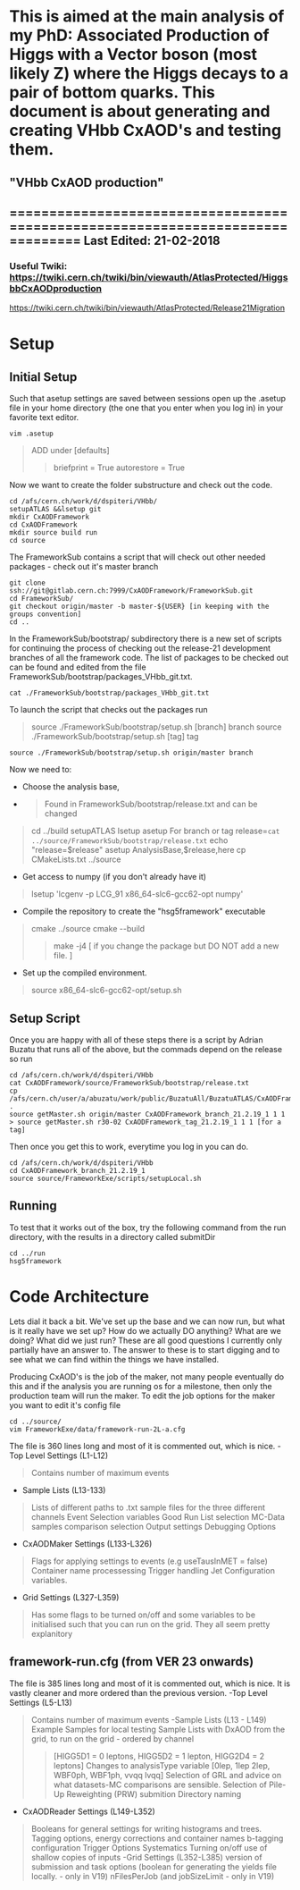 # This is aimed at the main analysis of my PhD: Associated Production of Higgs with a Vector boson (most likely Z) where the Higgs decays to a pair of bottom quarks. This document is about generating and creating VHbb CxAOD's and testing them. # 

## "VHbb CxAOD production" ##
===============================================================================
Last Edited: 21-02-2018
-------------------------------------------------------------------------------
### Useful Twiki: https://twiki.cern.ch/twiki/bin/viewauth/AtlasProtected/HiggsbbCxAODproduction
https://twiki.cern.ch/twiki/bin/viewauth/AtlasProtected/Release21Migration
###

# Setup
## Initial Setup
Such that asetup settings are saved between sessions open up the .asetup file in your home directory (the one that you enter when you log in) in your favorite text editor.
~~~
vim .asetup
~~~
>   ADD under [defaults]
>   > briefprint  = True
>   > autorestore = True

Now we want to create the folder substructure and check out the code.
~~~
cd /afs/cern.ch/work/d/dspiteri/VHbb/
setupATLAS &&lsetup git
mkdir CxAODFramework
cd CxAODFramework
mkdir source build run
cd source
~~~
The FrameworkSub contains a script that will check out other needed packages - check out it's master branch
~~~
git clone ssh://git@gitlab.cern.ch:7999/CxAODFramework/FrameworkSub.git
cd FrameworkSub/
git checkout origin/master -b master-${USER} [in keeping with the groups convention]
cd ..
~~~
In the FrameworkSub/bootstrap/ subdirectory there is a new set of scripts for continuing the process of checking out the release-21 development branches of all the framework code. The list of packages to be checked out can be found and edited from the file FrameworkSub/bootstrap/packages_VHbb_git.txt.
~~~
cat ./FrameworkSub/bootstrap/packages_VHbb_git.txt
~~~
To launch the script that checks out the packages run
> source ./FrameworkSub/bootstrap/setup.sh [branch] branch
> source ./FrameworkSub/bootstrap/setup.sh [tag] tag
~~~
source ./FrameworkSub/bootstrap/setup.sh origin/master branch
~~~
Now we need to:
- Choose the analysis base,
- > Found in FrameworkSub/bootstrap/release.txt and can be changed
> cd ../build
> setupATLAS
> lsetup asetup
> For branch or tag
> release=`cat ../source/FrameworkSub/bootstrap/release.txt`
> echo "release=$release"
> asetup AnalysisBase,$release,here
> cp CMakeLists.txt ../source

- Get access to numpy (if you don't already have it)
> lsetup 'lcgenv -p LCG_91 x86_64-slc6-gcc62-opt numpy'

- Compile the repository to create the  "hsg5framework" executable
> cmake ../source
> cmake --build
>   > make -j4   [ if you change the package but DO NOT add a new file. ]

- Set up the compiled environment.
> source x86_64-slc6-gcc62-opt/setup.sh

## Setup Script
Once you are happy with all of these steps there is a script by Adrian Buzatu that runs all of the above, but the commads depend on the release so run
~~~
cd /afs/cern.ch/work/d/dspiteri/VHbb
cat CxAODFramework/source/FrameworkSub/bootstrap/release.txt
cp /afs/cern.ch/user/a/abuzatu/work/public/BuzatuAll/BuzatuATLAS/CxAODFramework/getMaster.sh .
source getMaster.sh origin/master CxAODFramework_branch_21.2.19_1 1 1
> source getMaster.sh r30-02 CxAODFramework_tag_21.2.19_1 1 1 [for a tag]
~~~
Then once you get this to work, everytime you log in you can do.
~~~
cd /afs/cern.ch/work/d/dspiteri/VHbb
cd CxAODFramework_branch_21.2.19_1
source source/FrameworkExe/scripts/setupLocal.sh
~~~

## Running
To test that it works out of the box, try the following command from the run directory, with the results in a directory called submitDir
~~~
cd ../run
hsg5framework
~~~

# Code Architecture
Lets dial it back a bit. We've set up the base and we can now run, but what is it really have we set up? How do we actually DO anything? What are we doing? What did we just run? These are all good questions I currently only partially have an answer to. The answer to these is to start digging and to see what we can find within the things we have installed.

Producing CxAOD's is the job of the maker, not many people eventually do this and if the analysis you are running os for a milestone, then only the production team will run the maker. To edit the job options for the maker you want to edit it's config file

~~~
cd ../source/
vim FrameworkExe/data/framework-run-2L-a.cfg
~~~

The file is 360 lines long and most of it is commented out, which is nice.
-Top Level Settings (L1-L12)
> Contains number of maximum events
- Sample Lists (L13-133)
> Lists of different paths to .txt sample files for the three different channels
> Event Selection variables
> Good Run List selection
> MC-Data samples comparison selection
> Output settings
> Debugging Options
- CxAODMaker Settings (L133-L326)
> Flags for applying settings to events (e.g useTausInMET = false)
> Container name processessing
> Trigger handling
> Jet Configuration variables.
- Grid Settings (L327-L359)
> Has some flags to be turned on/off and some variables to be initialised such that you can run on the grid.
> They all seem pretty explanitory

## framework-run.cfg (from VER 23 onwards)
The file is 385 lines long and most of it is commented out, which is nice. It is vastly cleaner and more ordered than the previous version.
-Top Level Settings (L5-L13)
> Contains number of maximum events
-Sample Lists (L13 - L149)
> Example Samples for local testing
> Sample Lists with DxAOD from the grid, to run on the grid - ordered by channel
>   >  [HIGG5D1 = 0 leptons, HIGG5D2 = 1 lepton, HIGG2D4 = 2 leptons]
> Changes to analysisType variable  [0lep, 1lep 2lep, WBF0ph, WBF1ph, vvqq lvqq]
> Selection of GRL and advice on what datasets-MC comparisons are sensible.
> Selection of Pile-Up Reweighting (PRW)
> submition Directory naming
- CxAODReader Settings (L149-L352)
> Booleans for general settings for writing histograms and trees.
> Tagging options, energy corrections and container names
> b-tagging configuration
> Trigger Options
> Systematics
> Turning on/off use of shallow copies of inputs
-Grid Settings (L352-L385)
> version of submission and task options
> (boolean for generating the yields file locally. - only in V19)
> nFilesPerJob (and jobSizeLimit - only in V19)
